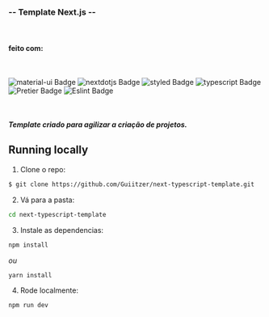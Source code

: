 ### -- Template Next.js --

<br />

#### feito com:
<br />

![material-ui Badge](https://img.shields.io/badge/Material--UI-0081CB?style=for-the-badge&logo=material-ui&logoColor=white)
![nextdotjs Badge](https://img.shields.io/badge/next.js-000000?style=for-the-badge&logo=nextdotjs&logoColor=white)
![styled Badge](https://img.shields.io/badge/styled--components-DB7093?style=for-the-badge&logo=styled-components&logoColor=white)
![typescript Badge](https://img.shields.io/badge/TypeScript-007ACC?style=for-the-badge&logo=typescript&logoColor=white)
![Pretier Badge](https://img.shields.io/badge/prettier-333333?style=for-the-badge&logo=prettier&logoColor=white)
 ![Eslint Badge](https://img.shields.io/badge/eslint-ffffb?style=for-the-badge&logo=eslint&logoColor=white)

<br />

##### Template criado para agilizar a criação de projetos.

## Running locally

1. Clone o repo:

  ```sh
$ git clone https://github.com/Guiitzer/next-typescript-template.git
  ```

2. Vá para a pasta:

```sh
cd next-typescript-template
```

3. Instale as dependencias:

```sh
npm install 
```
*ou*
```sh
yarn install 
```

4. Rode localmente:

```sh
npm run dev
```
